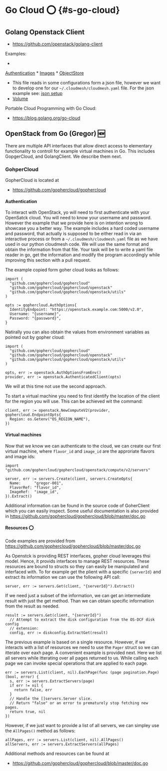 # Go Cloud :o: {#s-go-cloud}

## Golang Openstack Client

* <https://github.com/openstack/golang-client>

Examples:

*
[Authentication](https://github.com/openstack/golang-client/blob/master/examples/authentication/authentication.go)
*
[Images](https://github.com/openstack/golang-client/blob/master/examples/image/image.go)
*
[ObjectStore](https://github.com/openstack/golang-client/blob/master/examples/objectstorage/objectstorage.go)
* This file reads in some configurations form a json file, however we
  want to develop one for our `~/.cloudmesh/cloudmesh.yaml` file. For
  the json example see:
  [json setup](https://github.com/openstack/golang-client/blob/master/examples/setup/setup.go)
* [Volume](https://github.com/openstack/golang-client/blob/master/examples/volume/volume.go)


Portable Cloud Programming with Go Cloud:

* <https://blog.golang.org/go-cloud>


## OpenStack from Go (Gregor) :new:

There are multiple API interfaces that allow direct access to
elementary functionality to controll for example virtual machines in
Go. This includes GopgerCloud, and GolangClient. We describe them next.

### GohperCloud

GopherCloud is located at

* <https://github.com/gophercloud/gophercloud>

#### Authentication

To interact with OpenStack, yo will need to first authenticate with
your OpenSatck cloud. You will need to know your username and
password. However the example that we provide here is on intention
wrong to showcase you a better way. The example includes a hard coded
username and password, that actually is supposed to be either read in
via an interactive process or from a `~/.cloudmesh/cloudmesh.yaml`
file as we have used in our python cloudmesh code. We will use the
same format and obtain the information from that file. Your task will
be to write a yaml file reader in go, get the information and modify
the program accordingly while improving this section with a pull
request.

The example copied form goher cloud looks as follows:

```
import (
  "github.com/gophercloud/gophercloud"
  "github.com/gophercloud/gophercloud/openstack"
  "github.com/gophercloud/gophercloud/openstack/utils"
)

opts := gophercloud.AuthOptions{
  IdentityEndpoint: "https://openstack.example.com:5000/v2.0",
  Username: "{username}",
  Password: "{password}",
}
```

Natirally you can also obtain the values from environment
variables as pointed out by gopher cloud:

```
import (
  "github.com/gophercloud/gophercloud"
  "github.com/gophercloud/gophercloud/openstack"
  "github.com/gophercloud/gophercloud/openstack/utils"
)

opts, err := openstack.AuthOptionsFromEnv()
provider, err := openstack.AuthenticatedClient(opts)
```

We will at this time not use the second approach.

To start a virtual machine you need to first identify the location of
the client for the region you will use. This can be achieved wit the
command:

```
client, err := openstack.NewComputeV2(provider, gophercloud.EndpointOpts{
  Region: os.Getenv("OS_REGION_NAME"),
})
```

#### Virtual machines

Now that we know we can authenticate to the cloud,
we can create our first virtual machine, where `flavor_id` and `image_id`
are the approriate flavors and image ids:


```
import "github.com/gophercloud/gophercloud/openstack/compute/v2/servers"

server, err := servers.Create(client, servers.CreateOpts{
  Name:      "gregor-001",
  FlavorRef: "flavor_id",
  ImageRef:  "image_id",
}).Extract()
```

Additional information can be found in the source code of GoherClient
which you can easily inspect. Some useful documentation is also
provided in <https://github.com/gophercloud/gophercloud/blob/master/doc.go>


#### Resources :o:

Code examples are provided from  <https://github.com/gophercloud/gophercloud/blob/master/doc.go>

As Openstck is providing REST interfaces, gopher cloud leverages thsi
model. Hence, it provids interfaces to manage REST resources. These
resources are bound to structs so they can easily be manipulated and
interfaced with. To for example get the plient with a specific
`{serverId}` and extract its information we can use the following API
call:


```
server, err := servers.Get(client, "{serverId}").Extract()
```
  
If we need just a subset of the information, we can get an
intermediate result with just the get method. Than we can obtain
specific informatiion from the result as needed.


```
result := servers.Get(client, "{serverId}")
  // Attempt to extract the disk configuration from the OS-DCF disk config
  // extension:
  config, err := diskconfig.ExtractGet(result)
```

The previous example is based on a single resource. However, if we
interacts with a list of resources we need to use the `Pager` struct
so we can itterate over eaxh page. A convenient example is provided
next. Here we list all servers while itterating over all pages
returned to us. While calling each page we can invoke special
operations that are applied to each page.

```
err := servers.List(client, nil).EachPage(func (page pagination.Page) (bool, error) {
  s, err := servers.ExtractServers(page)
  if err != nil {
    return false, err
  }
  // Handle the []servers.Server slice.
  // Return "false" or an error to prematurely stop fetching new pages.
  return true, nil
})
```

However, if we just want to provide a list of all servers, we can
simpley use the `AllPages()` method as follows:

```
allPages, err := servers.List(client, nil).AllPages()
allServers, err := servers.ExtractServers(allPages)
```
    
Additional methods and resources can be found at

* <https://github.com/gophercloud/gophercloud/blob/master/doc.go>
